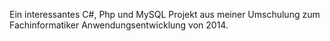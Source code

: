 Ein interessantes C#, Php und MySQL Projekt aus meiner Umschulung zum Fachinformatiker Anwendungsentwicklung von 2014. 
